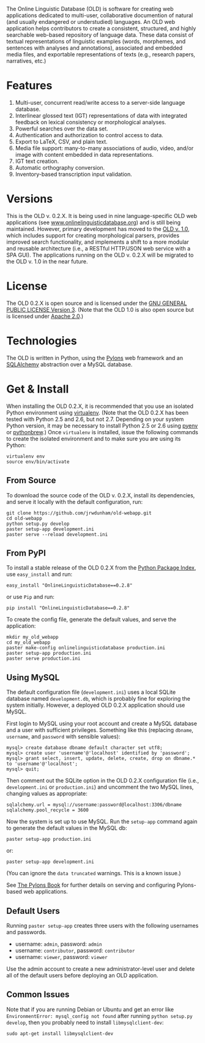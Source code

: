 The Online Linguistic Database (OLD) is software for creating web
applications dedicated to multi-user, collaborative documention of
natural (and usually endangered or understudied) languages. An OLD
web application helps contributors to create a consistent,
structured, and highly searchable web-based repository of language
data. These data consist of textual representations of linguistic
examples (words, morphemes, and sentences with analyses and
annotations), associated and embedded media files, and exportable
representations of texts (e.g., research papers, narratives, etc.)

# Features

1.  Multi-user, concurrent read/write access to a server-side
    language database.
2.  Interlinear glossed text (IGT) representations of data with
    integrated feedback on lexical consistency or morphological
    analyses.
3.  Powerful searches over the data set.
4.  Authentication and authorization to control access to data.
5.  Export to LaTeX, CSV, and plain text.
6.  Media file support: many-to-many associations of audio, video,
    and/or image with content embedded in data representations.
7.  IGT text creation.
8.  Automatic orthography conversion.
9.  Inventory-based transcription input validation.

# Versions

This is the OLD v. 0.2.X. It is being used in nine
language-specific OLD web applications (see
www.onlinelinguisticdatabase.org) and is still being maintained.
However, primary development has moved to the
[OLD v. 1.0](https://github.com/jrwdunham/old), which includes
support for creating morphological parsers, provides improved
search functionality, and implements a shift to a more modular and
reusable architecture (i.e., a RESTful HTTP/JSON web service with a
SPA GUI). The applications running on the OLD v. 0.2.X will be
migrated to the OLD v. 1.0 in the near future.

# License

The OLD 0.2.X is open source and is licensed under the
[GNU GENERAL PUBLIC LICENSE Version 3](https://gnu.org/licenses/gpl.html).
(Note that the OLD 1.0 is also open source but is licensed under
[Apache 2.0](http://www.apache.org/licenses/LICENSE-2.0.txt).)

# Technologies

The OLD is written in Python, using the
[Pylons](http://www.pylonsproject.org/projects/pylons-framework/about)
web framework and an [SQLAlchemy](http://www.sqlalchemy.org/)
abstraction over a MySQL database.

# Get & Install

When installing the OLD 0.2.X, it is recommended that you use an
isolated Python environment using
[virtualenv](http://www.virtualenv.org/en/latest/virtualenv.html).
(Note that the OLD 0.2.X has been tested with Python 2.5 and 2.6,
but not 2.7. Depending on your system Python version, it may be
necessary to install Python 2.5 or 2.6 using
[pyenv](https://github.com/yyuu/pyenv) or
[pythonbrew](https://github.com/utahta/pythonbrew).) Once
`virtualenv` is installed, issue the following commands to create
the isolated environment and to make sure you are using its
Python:

    virtualenv env
    source env/bin/activate

## From Source

To download the source code of the OLD v. 0.2.X, install its
dependencies, and serve it locally with the default configuration,
run:

    git clone https://github.com/jrwdunham/old-webapp.git
    cd old-webapp
    python setup.py develop
    paster setup-app development.ini
    paster serve --reload development.ini

## From PyPI

To install a stable release of the OLD 0.2.X from the
[Python Package Index](https://pypi.python.org/pypi/onlinelinguisticdatabase/0.2.8),
use `easy_install` and run:

    easy_install "OnlineLinguisticDatabase==0.2.8"

or use `Pip` and run:

    pip install "OnlineLinguisticDatabase==0.2.8"

To create the config file, generate the default values, and serve
the application:

    mkdir my_old_webapp
    cd my_old_webapp
    paster make-config onlinelinguisticdatabase production.ini
    paster setup-app production.ini
    paster serve production.ini

## Using MySQL

The default configuration file (`development.ini`) uses a local
SQLite database named `development.db`, which is probably fine for
exploring the system initially. However, a deployed OLD 0.2.X
application should use MySQL.

First login to MySQL using your root account and create a MySQL
database and a user with sufficient privileges. Something like this
(replacing `dbname`, `username`, and `password` with sensible
values):

    mysql> create database dbname default character set utf8;
    mysql> create user 'username'@'localhost' identified by 'password';
    mysql> grant select, insert, update, delete, create, drop on dbname.* to 'username'@'localhost';
    mysql> quit;

Then comment out the SQLite option in the OLD 0.2.X configuration
file (i.e., `development.ini` or `production.ini`) and uncomment
the two MySQL lines, changing values as appropriate:

    sqlalchemy.url = mysql://username:password@localhost:3306/dbname
    sqlalchemy.pool_recycle = 3600

Now the system is set up to use MySQL. Run the `setup-app` command
again to generate the default values in the MySQL db:

    paster setup-app production.ini

or:

    paster setup-app development.ini

(You can ignore the `data truncated` warnings. This is a known
issue.)

See [The Pylons Book](http://pylonsbook.com/) for further details
on serving and configuring Pylons-based web applications.

## Default Users

Running `paster setup-app` creates three users with the following
usernames and passwords.

-   username: `admin`, password: `admin`
-   username: `contributor`, password: `contributor`
-   username: `viewer`, password: `viewer`

Use the admin account to create a new administrator-level user and
delete all of the default users before deploying an OLD
application.

## Common Issues

Note that if you are running Debian or Ubuntu and get an error like
`EnvironmentError: mysql_config not found` after running
`python setup.py develop`, then you probably need to install
`libmysqlclient-dev`:

    sudo apt-get install libmysqlclient-dev



